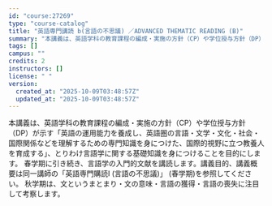 ```yaml
---
id: "course:27269"
type: "course-catalog"
title: "英語専門講読 b(言語の不思議) ／ADVANCED THEMATIC READING (B)"
summary: "本講義は、英語学科の教育課程の編成・実施の方針（CP）や学位授与方針（DP）が示す「英語の運用能力を養成し、英語圏の言語・文学・文化・社会・国際関係などを理解するための専門知識を身につけた、国際的視野に立つ教養人を育成する」、とりわけ言語学…"
tags: []
campus: ""
credits: 2
instructors: []
license: " "
version:
  created_at: "2025-10-09T03:48:57Z"
  updated_at: "2025-10-09T03:48:57Z"
---
```


本講義は、英語学科の教育課程の編成・実施の方針（CP）や学位授与方針（DP）が示す「英語の運用能力を養成し、英語圏の言語・文学・文化・社会・国際関係などを理解するための専門知識を身につけた、国際的視野に立つ教養人を育成する」、とりわけ言語学に関する基礎知識を身につけることを目的にします。 春学期に引き続き、言語学の入門的文献を講読します。講義目的、講義概要は同一講師の「英語専門購読I (言語の不思議)」 (春学期)を参照してください。 秋学期は、文というまとまり・文の意味・言語の獲得・言語の喪失に注目して考察します。
